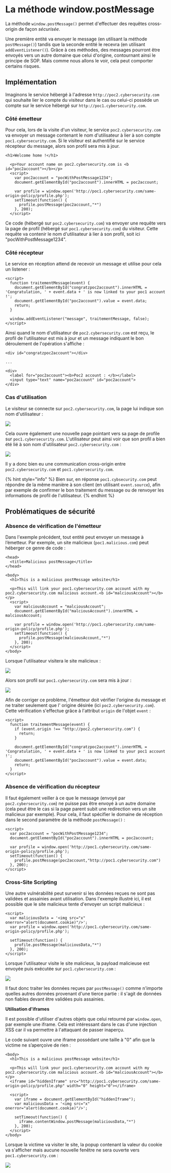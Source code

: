 # La méthode window.postMessage

La méthode `window.postMessage()` permet d'effectuer des requêtes cross-origin de façon _sécurisée_. 

Une première entité va envoyer le message \(en utilisant la méthode `postMessage()`\) tandis que la seconde entité le recevra \(en utilisant `addEventListener()`\). Grâce à ces méthodes, des messages pourront être envoyés vers un autre domaine que celui d'origine, contournant ainsi le principe de SOP. Mais comme nous allons le voir, cela peut comporter certains risques.

## Implémentation

Imaginons le service hébergé à l'adresse `http://poc2.cybersecurity.com` qui souhaite lier le compte du visiteur dans le cas ou celui-ci possède un compte sur le service hébergé sur `http://poc1.cybersecurity.com`. 

### Côté émetteur

Pour cela, lors de la visite d'un visiteur, le service `poc2.cybersecurity.com` va envoyer un message contenant le nom d'utilisateur à lier à son compte `poc1.cybersecurity.com`. Si le visiteur est authentifié sur le service récepteur du message, alors son profil sera mis à jour.

```markup
<h1>Welcome home !</h1>

  <p>Your account name on poc2.cybersecurity.com is <b id="poc2account"></b></p>
  <script>
    var poc2account = "pocWithPostMessage1234";
    document.getElementById("poc2account").innerHTML = poc2account;

    var profile = window.open('http://poc1.cybersecurity.com/same-origin-policy/profile.php');  
    setTimeout(function() {
      profile.postMessage(poc2account,"*")
    }, 200);
  </script>
```

Ce code \(hébergé sur `poc2.cybersecurity.com`\) va envoyer une requête vers la page de profil \(hébergé sur `poc1.cybersecurity.com`\) du visiteur. Cette requête va contenir le nom d'utilisateur à lier à son profil, soit ici "pocWithPostMessage1234".

### Côté récepteur

Le service en réception attend de recevoir un message et utilise pour cela un listener :

```markup
<script>
  function traitementMessage(event) {
    document.getElementById("congratzpoc2account").innerHTML = 'Congratulation, ' + event.data + ' is now linked to your poc1 account !';
    document.getElementById("poc2account").value = event.data;
    return;
  }

  window.addEventListener("message", traitementMessage, false);          
</script> 
```

Ainsi quand le nom d'utilisateur de `poc2.cybersecurity.com` est reçu, le profil de l'utilisateur est mis à jour et un message indiquant le bon déroulement de l'opération s'affiche :

```markup
<div id="congratzpoc2account"></div>

...

<div>
  <label for="poc2account"><b>Poc2 account : </b></label>
  <input type="text" name="poc2account" id="poc2account">
</div> 
```

### Cas d'utilisation

Le visiteur se connecte sur `poc2.cybersecurity.com`, la page lui indique son nom d'utilisateur :

![](../../../.gitbook/assets/9c7fb9023e49e4f388db613ae49c686c.png)

Cela ouvre également une nouvelle page pointant vers sa page de profile sur `poc1.cybersecurity.com`. L'utilisateur peut ainsi voir que son profil a bien été lié à son nom d'utilisateur `poc2.cybersecurity.com` :

![](../../../.gitbook/assets/45a35bc517ab82c1cd73af98b12efecf.png)

Il y a donc bien eu une communication cross-origin entre `poc2.cybersecurity.com` et `poc1.cybersecurity.com`.

{% hint style="info" %}
Bien sur, en réponse `poc1.cybsecurity.com` peut répondre de la même manière à son client \(en utilisant `event.source`\), afin par exemple de confirmer le bon traitement du message ou de renvoyer les informations de profil de l'utilisateur.
{% endhint %}

## Problématiques de sécurité

### Absence de vérification de l'émetteur

Dans l'exemple précédent, tout entité peut envoyer un message à l’émetteur. Par exemple, un site malicieux \(`poc1.malicious.com`\) peut héberger ce genre de code :

```markup
<head>
  <title>Malicious postMessage</title>
</head>

<body>
  <h1>This is a malicious postMessage website</h1>

  <p>This will link your poc1.cybersecurity.com account with my poc2.cybersecurity.com malicious account.<b id="malciousAccount"></b></p>
  <script>
    var malciousAccount = "malciousAccount";
    document.getElementById("malciousAccount").innerHTML = malciousAccount;

    var profile = window.open('http://poc1.cybersecurity.com/same-origin-policy/profile.php');  
    setTimeout(function() {
      profile.postMessage(malciousAccount,"*")
    }, 200);
  </script>
</body>
```

Lorsque l'utilisateur visitera le site malicieux :

![](../../../.gitbook/assets/e37e9369861eabb9a819dd2376cd5949.png)

Alors son profil sur `poc1.cybersecurity.com` sera mis à jour :

![](../../../.gitbook/assets/0b2be88b9172e52a16a88e1b172d10c4.png)

Afin de corriger ce problème, l'émetteur doit vérifier l'origine du message et ne traiter seulement que l' origine désirée \(ici `poc2.cybersecurity.com`\). Cette vérification s'effectue grâce à l'attribut `origin` de l'objet `event` :  

```markup
<script>
  function traitementMessage(event) {
    if (event.origin !== "http://poc2.cybersecurity.com") {
      return;
    }
  
    document.getElementById("congratzpoc2account").innerHTML = 'Congratulation, ' + event.data + ' is now linked to your poc1 account !';
    document.getElementById("poc2account").value = event.data;  
    return;
  }        
</script> 
```

### Absence de vérification du récepteur

Il faut également veiller à ce que le message \(envoyé par `poc2.cybersecurity.com`\) ne puisse pas être envoyé à un autre domaine \(cela peut être le cas si la page parent subit une redirection vers un site malicieux par exemple\). Pour cela, il faut spécifier le domaine de réception dans le second paramètre de la méthode `postMessage()` :

```markup
<script>
  var poc2account = "pocWithPostMessage1234";
  document.getElementById("poc2account").innerHTML = poc2account;

  var profile = window.open('http://poc1.cybersecurity.com/same-origin-policy/profile.php');  
  setTimeout(function() {
    profile.postMessage(poc2account,"http://poc1.cybersecurity.com")
  }, 200);
</script>
```

### Cross-Site Scripting

Une autre vulnérabilité peut survenir si les données reçues ne sont pas validées et assainies avant utilisation. Dans l'exemple illustré ici, il est possible que le site malicieux tente d'envoyer un script malicieux :

```markup
<script>
  var maliciousData = '<img src="x" onerror="alert(document.cookie)"/>';
  var profile = window.open('http://poc1.cybersecurity.com/same-origin-policy/profile.php');  
  
  setTimeout(function() {
    profile.postMessage(maliciousData,"*")
  }, 200);
</script>
```

Lorsque l'utilisateur visite le site malicieux, la payload malicieuse est envoyée puis exécutée sur `poc1.cybersecurity.com` :

![](../../../.gitbook/assets/136acf5a93d056ce12f204fda14d894f.png)

Il faut donc traiter les données reçues par `postMessage()` comme n'importe quelles autres données provenant d'une tierce partie : il s'agit de données non fiables devant être validées puis assainies.



**Utilisation d'iframes**

Il est possible d'utiliser d'autres objets que celui retourné par `window.open`, par exemple une iframe. Cela est intéressant dans le cas d'une injection XSS car il va permettre à l'attaquant de passer inaperçu.

Le code suivant ouvre une iframe possédant une taille à "0" afin que la victime ne s’aperçoive de rien :

```markup
<body>
  <h1>This is a malicious postMessage website</h1>

  <p>This will link your poc1.cybersecurity.com account with my poc2.cybersecurity.com malicious account.<b id="malciousAccount"></b></p>
  <iframe id="hiddenIframe" src="http://poc1.cybersecurity.com/same-origin-policy/profile.php" width="0" height="0"></iframe>

  <script>
    var iframe = document.getElementById("hiddenIframe");
    var maliciousData = '<img src="x" onerror="alert(document.cookie)"/>';

    setTimeout(function() {
      iframe.contentWindow.postMessage(maliciousData,"*")
    }, 200);  
  </script>
</body>
```

Lorsque la victime va visiter le site, la popup contenant la valeur du cookie va s'afficher mais aucune nouvelle fenêtre ne sera ouverte vers `poc1.cybersecurity.com` :

![](../../../.gitbook/assets/5ba0e3bdf72c9afcede0cdb032d86050.png)







